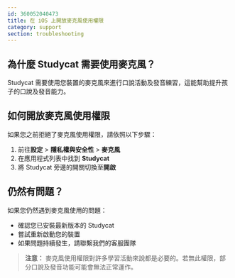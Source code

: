 ```yaml
---
id: 360052040473
title: 在 iOS 上開放麥克風使用權限
category: support
section: troubleshooting
---
```

## 為什麼 Studycat 需要使用麥克風？

Studycat 需要使用您裝置的麥克風來進行口說活動及發音練習，這能幫助提升孩子的口說及發音能力。
  

## 如何開放麥克風使用權限

如果您之前拒絕了麥克風使用權限，請依照以下步驟：
  

1. 前往**設定** > **隱私權與安全性** > **麥克風**
2. 在應用程式列表中找到 **Studycat**
3. 將 Studycat 旁邊的開關切換至**開啟**

## 仍然有問題？

如果您仍然遇到麥克風使用的問題：

- 確認您已安裝最新版本的 Studycat
- 嘗試重新啟動您的裝置
- 如果問題持續發生，請聯繫我們的客服團隊

> **注意：** 麥克風使用權限對許多學習活動來說都是必要的。若無此權限，部分口說及發音功能可能會無法正常運作。

